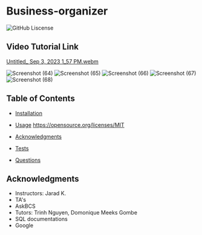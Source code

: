 # Business-organizer
![GitHub Liscense](https://img.shields.io/badge/license-MIT-blue.svg)
## Video Tutorial Link
[Untitled_ Sep 3, 2023 1_57 PM.webm](https://github.com/Marinah1031/Business-organizer/assets/125934804/c1145954-eae5-46bf-abca-edb66c291e32)

![Screenshot (64)](https://github.com/Marinah1031/Business-organizer/assets/125934804/8b7ccdda-02fa-490e-8e61-a320feb95f57)
![Screenshot (65)](https://github.com/Marinah1031/Business-organizer/assets/125934804/44ba19d0-ede3-4d92-818d-80afde4b6093)
![Screenshot (66)](https://github.com/Marinah1031/Business-organizer/assets/125934804/5f4676cd-6118-4ebb-96d4-639c6a355743)
![Screenshot (67)](https://github.com/Marinah1031/Business-organizer/assets/125934804/2f99cc7e-149e-4a63-9676-400565b2d9ef)
![Screenshot (68)](https://github.com/Marinah1031/Business-organizer/assets/125934804/a152519e-a9cc-4e6d-aee3-40649fa0ffd4)

## Table of Contents

* [Installation](#installation)

* [Usage](#usage)
https://opensource.org/licenses/MIT
* [Acknowledgments](#Acknowledgments)

* [Tests](#tests)

* [Questions](#questions)

## Acknowledgments
- Instructors: Jarad K.
- TA's
- AskBCS
- Tutors: Trinh Nguyen, Domonique Meeks Gombe
- SQL documentations
- Google
